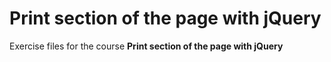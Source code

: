 # Print section of the page with jQuery
Exercise files for the course **Print section of the page with jQuery**
